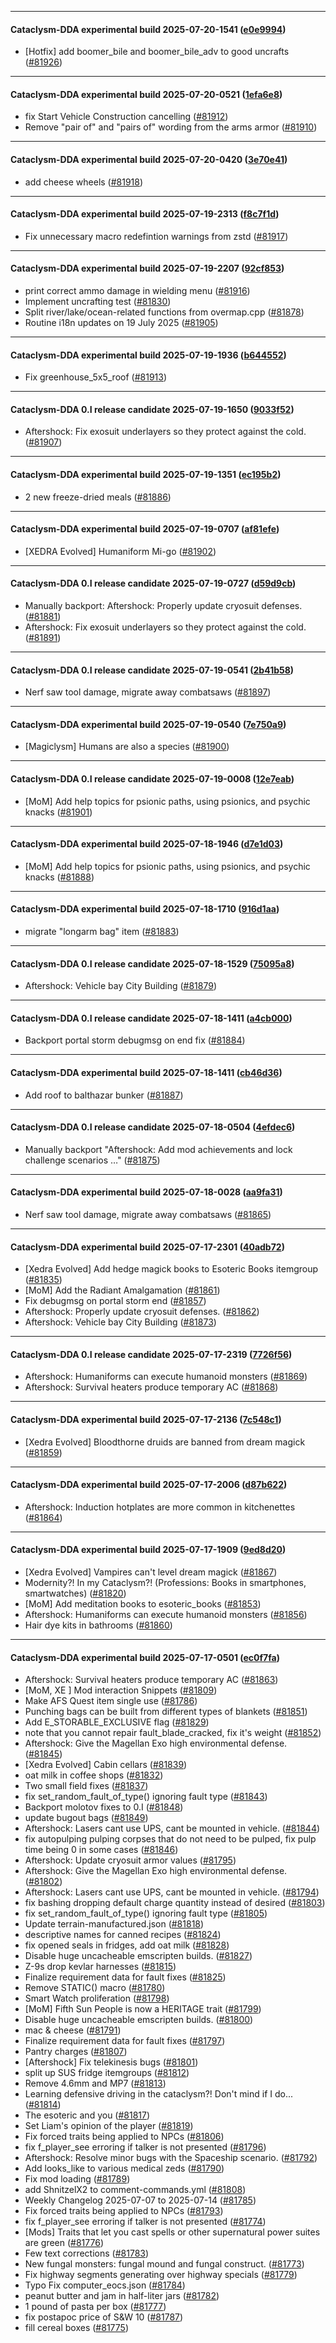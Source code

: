 
---

#### Cataclysm-DDA experimental build 2025-07-20-1541 ([e0e9994](https://github.com/CleverRaven/Cataclysm-DDA/releases/tag/cdda-experimental-2025-07-20-1541))

* [Hotfix] add boomer_bile and boomer_bile_adv to good uncrafts ([#81926](https://github.com/CleverRaven/Cataclysm-DDA/pull/81926))

---

#### Cataclysm-DDA experimental build 2025-07-20-0521 ([1efa6e8](https://github.com/CleverRaven/Cataclysm-DDA/releases/tag/cdda-experimental-2025-07-20-0521))

* fix Start Vehicle Construction cancelling ([#81912](https://github.com/CleverRaven/Cataclysm-DDA/pull/81912))
* Remove "pair of" and "pairs of" wording from the arms armor ([#81910](https://github.com/CleverRaven/Cataclysm-DDA/pull/81910))

---

#### Cataclysm-DDA experimental build 2025-07-20-0420 ([3e70e41](https://github.com/CleverRaven/Cataclysm-DDA/releases/tag/cdda-experimental-2025-07-20-0420))

* add cheese wheels ([#81918](https://github.com/CleverRaven/Cataclysm-DDA/pull/81918))

---

#### Cataclysm-DDA experimental build 2025-07-19-2313 ([f8c7f1d](https://github.com/CleverRaven/Cataclysm-DDA/releases/tag/cdda-experimental-2025-07-19-2313))

* Fix unnecessary macro redefintion warnings from zstd ([#81917](https://github.com/CleverRaven/Cataclysm-DDA/pull/81917))

---

#### Cataclysm-DDA experimental build 2025-07-19-2207 ([92cf853](https://github.com/CleverRaven/Cataclysm-DDA/releases/tag/cdda-experimental-2025-07-19-2207))

* print correct ammo damage in wielding menu ([#81916](https://github.com/CleverRaven/Cataclysm-DDA/pull/81916))
* Implement uncrafting test ([#81830](https://github.com/CleverRaven/Cataclysm-DDA/pull/81830))
* Split river/lake/ocean-related functions from overmap.cpp ([#81878](https://github.com/CleverRaven/Cataclysm-DDA/pull/81878))
* Routine i18n updates on 19 July 2025 ([#81905](https://github.com/CleverRaven/Cataclysm-DDA/pull/81905))

---

#### Cataclysm-DDA experimental build 2025-07-19-1936 ([b644552](https://github.com/CleverRaven/Cataclysm-DDA/releases/tag/cdda-experimental-2025-07-19-1936))

* Fix greenhouse_5x5_roof ([#81913](https://github.com/CleverRaven/Cataclysm-DDA/pull/81913))

---

#### Cataclysm-DDA 0.I release candidate 2025-07-19-1650 ([9033f52](https://github.com/CleverRaven/Cataclysm-DDA/releases/tag/cdda-0.I-2025-07-19-1650))

* Aftershock: Fix exosuit underlayers so they protect against the cold. ([#81907](https://github.com/CleverRaven/Cataclysm-DDA/pull/81907))

---

#### Cataclysm-DDA experimental build 2025-07-19-1351 ([ec195b2](https://github.com/CleverRaven/Cataclysm-DDA/releases/tag/cdda-experimental-2025-07-19-1351))

* 2 new freeze-dried meals ([#81886](https://github.com/CleverRaven/Cataclysm-DDA/pull/81886))

---

#### Cataclysm-DDA experimental build 2025-07-19-0707 ([af81efe](https://github.com/CleverRaven/Cataclysm-DDA/releases/tag/cdda-experimental-2025-07-19-0707))

* [XEDRA Evolved] Humaniform Mi-go ([#81902](https://github.com/CleverRaven/Cataclysm-DDA/pull/81902))

---

#### Cataclysm-DDA 0.I release candidate 2025-07-19-0727 ([d59d9cb](https://github.com/CleverRaven/Cataclysm-DDA/releases/tag/cdda-0.I-2025-07-19-0727))

* Manually backport: Aftershock: Properly update cryosuit defenses. ([#81881](https://github.com/CleverRaven/Cataclysm-DDA/pull/81881))
* Aftershock: Fix exosuit underlayers so they protect against the cold. ([#81891](https://github.com/CleverRaven/Cataclysm-DDA/pull/81891))

---

#### Cataclysm-DDA 0.I release candidate 2025-07-19-0541 ([2b41b58](https://github.com/CleverRaven/Cataclysm-DDA/releases/tag/cdda-0.I-2025-07-19-0541))

* Nerf saw tool damage, migrate away combatsaws ([#81897](https://github.com/CleverRaven/Cataclysm-DDA/pull/81897))

---

#### Cataclysm-DDA experimental build 2025-07-19-0540 ([7e750a9](https://github.com/CleverRaven/Cataclysm-DDA/releases/tag/cdda-experimental-2025-07-19-0540))

* [Magiclysm] Humans are also a species ([#81900](https://github.com/CleverRaven/Cataclysm-DDA/pull/81900))

---

#### Cataclysm-DDA 0.I release candidate 2025-07-19-0008 ([12e7eab](https://github.com/CleverRaven/Cataclysm-DDA/releases/tag/cdda-0.I-2025-07-19-0008))

* [MoM] Add help topics for psionic paths, using psionics, and psychic knacks ([#81901](https://github.com/CleverRaven/Cataclysm-DDA/pull/81901))

---

#### Cataclysm-DDA experimental build 2025-07-18-1946 ([d7e1d03](https://github.com/CleverRaven/Cataclysm-DDA/releases/tag/cdda-experimental-2025-07-18-1946))

* [MoM] Add help topics for psionic paths, using psionics, and psychic knacks ([#81888](https://github.com/CleverRaven/Cataclysm-DDA/pull/81888))

---

#### Cataclysm-DDA experimental build 2025-07-18-1710 ([916d1aa](https://github.com/CleverRaven/Cataclysm-DDA/releases/tag/cdda-experimental-2025-07-18-1710))

* migrate "longarm bag" item ([#81883](https://github.com/CleverRaven/Cataclysm-DDA/pull/81883))

---

#### Cataclysm-DDA 0.I release candidate 2025-07-18-1529 ([75095a8](https://github.com/CleverRaven/Cataclysm-DDA/releases/tag/cdda-0.I-2025-07-18-1529))

* Aftershock: Vehicle bay City Building ([#81879](https://github.com/CleverRaven/Cataclysm-DDA/pull/81879))

---

#### Cataclysm-DDA 0.I release candidate 2025-07-18-1411 ([a4cb000](https://github.com/CleverRaven/Cataclysm-DDA/releases/tag/cdda-0.I-2025-07-18-1411))

* Backport portal storm debugmsg on end fix ([#81884](https://github.com/CleverRaven/Cataclysm-DDA/pull/81884))

---

#### Cataclysm-DDA experimental build 2025-07-18-1411 ([cb46d36](https://github.com/CleverRaven/Cataclysm-DDA/releases/tag/cdda-experimental-2025-07-18-1411))

* Add roof to balthazar bunker ([#81887](https://github.com/CleverRaven/Cataclysm-DDA/pull/81887))

---

#### Cataclysm-DDA 0.I release candidate 2025-07-18-0504 ([4efdec6](https://github.com/CleverRaven/Cataclysm-DDA/releases/tag/cdda-0.I-2025-07-18-0504))

* Manually backport "Aftershock: Add mod achievements and lock challenge scenarios …" ([#81875](https://github.com/CleverRaven/Cataclysm-DDA/pull/81875))

---

#### Cataclysm-DDA experimental build 2025-07-18-0028 ([aa9fa31](https://github.com/CleverRaven/Cataclysm-DDA/releases/tag/cdda-experimental-2025-07-18-0028))

* Nerf saw tool damage, migrate away combatsaws ([#81865](https://github.com/CleverRaven/Cataclysm-DDA/pull/81865))

---

#### Cataclysm-DDA experimental build 2025-07-17-2301 ([40adb72](https://github.com/CleverRaven/Cataclysm-DDA/releases/tag/cdda-experimental-2025-07-17-2301))

* [Xedra Evolved] Add hedge magick books to Esoteric Books itemgroup ([#81835](https://github.com/CleverRaven/Cataclysm-DDA/pull/81835))
* [MoM] Add the Radiant Amalgamation ([#81861](https://github.com/CleverRaven/Cataclysm-DDA/pull/81861))
* Fix debugmsg on portal storm end ([#81857](https://github.com/CleverRaven/Cataclysm-DDA/pull/81857))
* Aftershock: Properly update cryosuit defenses. ([#81862](https://github.com/CleverRaven/Cataclysm-DDA/pull/81862))
* Aftershock: Vehicle bay City Building ([#81873](https://github.com/CleverRaven/Cataclysm-DDA/pull/81873))

---

#### Cataclysm-DDA 0.I release candidate 2025-07-17-2319 ([7726f56](https://github.com/CleverRaven/Cataclysm-DDA/releases/tag/cdda-0.I-2025-07-17-2319))

* Aftershock: Humaniforms can execute humanoid monsters ([#81869](https://github.com/CleverRaven/Cataclysm-DDA/pull/81869))
* Aftershock: Survival heaters produce temporary AC ([#81868](https://github.com/CleverRaven/Cataclysm-DDA/pull/81868))

---

#### Cataclysm-DDA experimental build 2025-07-17-2136 ([7c548c1](https://github.com/CleverRaven/Cataclysm-DDA/releases/tag/cdda-experimental-2025-07-17-2136))

* [Xedra Evolved] Bloodthorne druids are banned from dream magick ([#81859](https://github.com/CleverRaven/Cataclysm-DDA/pull/81859))

---

#### Cataclysm-DDA experimental build 2025-07-17-2006 ([d87b622](https://github.com/CleverRaven/Cataclysm-DDA/releases/tag/cdda-experimental-2025-07-17-2006))

* Aftershock: Induction hotplates are more common in kitchenettes ([#81864](https://github.com/CleverRaven/Cataclysm-DDA/pull/81864))

---

#### Cataclysm-DDA experimental build 2025-07-17-1909 ([9ed8d20](https://github.com/CleverRaven/Cataclysm-DDA/releases/tag/cdda-experimental-2025-07-17-1909))

* [Xedra Evolved] Vampires can't level dream magick ([#81867](https://github.com/CleverRaven/Cataclysm-DDA/pull/81867))
* Modernity?! In my Cataclysm?! (Professions: Books in smartphones, smartwatches) ([#81820](https://github.com/CleverRaven/Cataclysm-DDA/pull/81820))
* [MoM] Add meditation books to esoteric_books ([#81853](https://github.com/CleverRaven/Cataclysm-DDA/pull/81853))
* Aftershock: Humaniforms can execute humanoid monsters ([#81856](https://github.com/CleverRaven/Cataclysm-DDA/pull/81856))
* Hair dye kits in bathrooms ([#81860](https://github.com/CleverRaven/Cataclysm-DDA/pull/81860))

---

#### Cataclysm-DDA experimental build 2025-07-17-0501 ([ec0f7fa](https://github.com/CleverRaven/Cataclysm-DDA/releases/tag/cdda-experimental-2025-07-17-0501))

* Aftershock: Survival heaters produce temporary AC ([#81863](https://github.com/CleverRaven/Cataclysm-DDA/pull/81863))
* [MoM, XE ] Mod interaction Snippets ([#81809](https://github.com/CleverRaven/Cataclysm-DDA/pull/81809))
* Make AFS Quest item single use ([#81786](https://github.com/CleverRaven/Cataclysm-DDA/pull/81786))
* Punching bags can be built from different types of blankets ([#81851](https://github.com/CleverRaven/Cataclysm-DDA/pull/81851))
* Add E_STORABLE_EXCLUSIVE flag ([#81829](https://github.com/CleverRaven/Cataclysm-DDA/pull/81829))
* note that you cannot repair fault_blade_cracked, fix it's weight ([#81852](https://github.com/CleverRaven/Cataclysm-DDA/pull/81852))
* Aftershock: Give the Magellan Exo high environmental defense. ([#81845](https://github.com/CleverRaven/Cataclysm-DDA/pull/81845))
* [Xedra Evolved] Cabin cellars ([#81839](https://github.com/CleverRaven/Cataclysm-DDA/pull/81839))
* oat milk in coffee shops ([#81832](https://github.com/CleverRaven/Cataclysm-DDA/pull/81832))
* Two small field fixes ([#81837](https://github.com/CleverRaven/Cataclysm-DDA/pull/81837))
* fix set_random_fault_of_type() ignoring fault type ([#81843](https://github.com/CleverRaven/Cataclysm-DDA/pull/81843))
* Backport molotov fixes to 0.I ([#81848](https://github.com/CleverRaven/Cataclysm-DDA/pull/81848))
* update bugout bags ([#81849](https://github.com/CleverRaven/Cataclysm-DDA/pull/81849))
* Aftershock: Lasers cant use UPS, cant be mounted in vehicle. ([#81844](https://github.com/CleverRaven/Cataclysm-DDA/pull/81844))
* fix autopulping pulping corpses that do not need to be pulped, fix pulp time being 0 in some cases ([#81846](https://github.com/CleverRaven/Cataclysm-DDA/pull/81846))
* Aftershock: Update cryosuit armor values ([#81795](https://github.com/CleverRaven/Cataclysm-DDA/pull/81795))
* Aftershock: Give the Magellan Exo high environmental defense. ([#81802](https://github.com/CleverRaven/Cataclysm-DDA/pull/81802))
* Aftershock: Lasers cant use UPS, cant be mounted in vehicle. ([#81794](https://github.com/CleverRaven/Cataclysm-DDA/pull/81794))
* fix bashing dropping default charge quantity instead of desired ([#81803](https://github.com/CleverRaven/Cataclysm-DDA/pull/81803))
* fix set_random_fault_of_type() ignoring fault type ([#81805](https://github.com/CleverRaven/Cataclysm-DDA/pull/81805))
* Update terrain-manufactured.json ([#81818](https://github.com/CleverRaven/Cataclysm-DDA/pull/81818))
* descriptive names for canned recipes ([#81824](https://github.com/CleverRaven/Cataclysm-DDA/pull/81824))
* fix opened seals in fridges, add oat milk ([#81828](https://github.com/CleverRaven/Cataclysm-DDA/pull/81828))
* Disable huge uncacheable emscripten builds. ([#81827](https://github.com/CleverRaven/Cataclysm-DDA/pull/81827))
* Z-9s drop kevlar harnesses ([#81815](https://github.com/CleverRaven/Cataclysm-DDA/pull/81815))
* Finalize requirement data for fault fixes ([#81825](https://github.com/CleverRaven/Cataclysm-DDA/pull/81825))
* Remove STATIC() macro ([#81780](https://github.com/CleverRaven/Cataclysm-DDA/pull/81780))
* Smart Watch proliferation ([#81798](https://github.com/CleverRaven/Cataclysm-DDA/pull/81798))
* [MoM] Fifth Sun People is now a HERITAGE trait ([#81799](https://github.com/CleverRaven/Cataclysm-DDA/pull/81799))
* Disable huge uncacheable emscripten builds. ([#81800](https://github.com/CleverRaven/Cataclysm-DDA/pull/81800))
* mac & cheese ([#81791](https://github.com/CleverRaven/Cataclysm-DDA/pull/81791))
* Finalize requirement data for fault fixes ([#81797](https://github.com/CleverRaven/Cataclysm-DDA/pull/81797))
* Pantry charges ([#81807](https://github.com/CleverRaven/Cataclysm-DDA/pull/81807))
* [Aftershock] Fix telekinesis bugs ([#81801](https://github.com/CleverRaven/Cataclysm-DDA/pull/81801))
* split up SUS fridge itemgroups ([#81812](https://github.com/CleverRaven/Cataclysm-DDA/pull/81812))
* Remove 4.6mm and MP7 ([#81813](https://github.com/CleverRaven/Cataclysm-DDA/pull/81813))
* Learning defensive driving in the cataclysm?! Don't mind if I do... ([#81814](https://github.com/CleverRaven/Cataclysm-DDA/pull/81814))
* The esoteric and you ([#81817](https://github.com/CleverRaven/Cataclysm-DDA/pull/81817))
* Set Liam's opinion of the player ([#81819](https://github.com/CleverRaven/Cataclysm-DDA/pull/81819))
* Fix forced traits being applied to NPCs ([#81806](https://github.com/CleverRaven/Cataclysm-DDA/pull/81806))
* fix f_player_see erroring if talker is not presented ([#81796](https://github.com/CleverRaven/Cataclysm-DDA/pull/81796))
* Aftershock: Resolve minor bugs with the Spaceship scenario. ([#81792](https://github.com/CleverRaven/Cataclysm-DDA/pull/81792))
* Add looks_like to various medical zeds ([#81790](https://github.com/CleverRaven/Cataclysm-DDA/pull/81790))
* Fix mod loading ([#81789](https://github.com/CleverRaven/Cataclysm-DDA/pull/81789))
* add ShnitzelX2 to comment-commands.yml ([#81808](https://github.com/CleverRaven/Cataclysm-DDA/pull/81808))
* Weekly Changelog 2025-07-07 to 2025-07-14 ([#81785](https://github.com/CleverRaven/Cataclysm-DDA/pull/81785))
* Fix forced traits being applied to NPCs ([#81793](https://github.com/CleverRaven/Cataclysm-DDA/pull/81793))
* fix f_player_see erroring if talker is not presented ([#81774](https://github.com/CleverRaven/Cataclysm-DDA/pull/81774))
* [Mods] Traits that let you cast spells or other supernatural power suites are green ([#81776](https://github.com/CleverRaven/Cataclysm-DDA/pull/81776))
* Few text corrections ([#81783](https://github.com/CleverRaven/Cataclysm-DDA/pull/81783))
* New fungal monsters: fungal mound and fungal construct. ([#81773](https://github.com/CleverRaven/Cataclysm-DDA/pull/81773))
* Fix highway segments generating over highway specials ([#81779](https://github.com/CleverRaven/Cataclysm-DDA/pull/81779))
* Typo Fix computer_eocs.json ([#81784](https://github.com/CleverRaven/Cataclysm-DDA/pull/81784))
* peanut butter and jam in half-liter jars ([#81782](https://github.com/CleverRaven/Cataclysm-DDA/pull/81782))
* 1 pound of pasta per box ([#81777](https://github.com/CleverRaven/Cataclysm-DDA/pull/81777))
* fix postapoc price of S&W 10 ([#81787](https://github.com/CleverRaven/Cataclysm-DDA/pull/81787))
* fill cereal boxes ([#81775](https://github.com/CleverRaven/Cataclysm-DDA/pull/81775))
